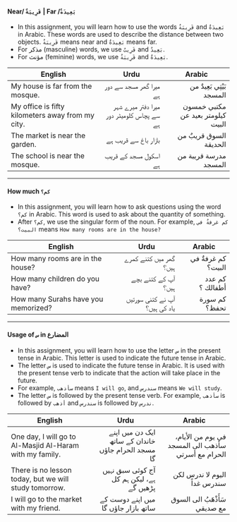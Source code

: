 #### Near/ `قَرِيبَةٌ` | Far /`بَعِيدَةٌ`
* In this assignment, you will learn how to use the words `قَرِيبَةٌ` and `بَعِيدَةٌ` in Arabic. These words are used to describe the distance between two objects. `قَرِيبَةٌ` means near and `بَعِيدَةٌ` means far.
* For مذكر (masculine) words, we use `قَرِيبٌ` and `بَعِيدٌ`. 
* For مؤنث (feminine) words, we use `قَرِيبَةٌ` and `بَعِيدَةٌ`.

| English                                          | Urdu                                                                       | Arabic                                                      |
|--------------------------------------------------|----------------------------------------------------------------------------|-------------------------------------------------------------|
| My house is far from the mosque.                 | <div dir="rtl"> میرا گھر مسجد سے دور ہے                           </div>   | <div dir="rtl"> بَيْتِي بَعِيدٌ من المسجد           </div>  |
| My office is fifty kilometers away from my city. | <div dir="rtl"> میرا دفتر میرے شہر سے پچاس کلومیٹر دور ہے        </div>    | <div dir="rtl"> مكتبي خمسون كيلومتر بعيد عن البيت </div>   |
| The market is near the garden.                   | <div dir="rtl"> بازار باغ سے قریب ہے                             </div>    | <div dir="rtl"> السوق قريبٌ من الحديقة             </div>   |
| The school is near the mosque.                   | <div dir="rtl"> اسکول مسجد کے قریب ہے                            </div>    | <div dir="rtl"> مدرسة قريبة من المسجد                </div> |

----------------------------------------------------------------------------------------------------------------------------

#### How much `كم؟`
* In this assignment, you will learn how to ask questions using the word `كم؟` in Arabic. This word is used to ask about the quantity of something.
* After `كم؟`, we use the singular form of the noun. For example, `كم غرفةٌ في البيت؟` means `How many rooms are in the house?`

| English                             | Urdu                                                                    | Arabic                                     |
|-------------------------------------|-------------------------------------------------------------------------|--------------------------------------------|
| How many rooms are in the house?    | <div dir="rtl"> گھر میں کتنے کمرے ہیں؟                           </div> | <div dir="rtl">  كم غرفةٌ في البيت؟ </div> |
| How many children do you have?      | <div dir="rtl"> آپ کے کتنے بچے ہیں؟                             </div>  | <div dir="rtl"> كم عدد أطفالك ؟   </div>  |
| How many Surahs have you memorized? | <div dir="rtl"> آپ نے کتنی سورتیں یاد کی ہیں؟                   </div>  | <div dir="rtl"> كم سورة تحفظ؟      </div>  |

----------------------------------------------------------------------------------------------------------------------------
#### Usage of `س` in المضارع
* In this assignment, you will learn how to use the letter `س` in the present tense in Arabic. This letter is used to indicate the future tense in Arabic.
* The letter `س` is used to indicate the future tense in Arabic. It is used with the present tense verb to indicate that the action will take place in the future.
* For example, `سأذهب` means `I will go`, and `سندرس` means `We will study`.
* The letter `س` is followed by the present tense verb. For example, `سأذهب` is followed by `أذهب` and `سندرس` is followed by `ندرس`.

| English                                                  | Urdu                                                                           | Arabic                                                                           |
|----------------------------------------------------------|--------------------------------------------------------------------------------|----------------------------------------------------------------------------------|
| One day, I will go to Al-Masjid Al-Haram with my family. | <div dir="rtl"> ایک دن میں اپنے خاندان کے ساتھ مسجد الحرام جاؤں گا      </div> | <div dir="rtl"> في يوم من الأيام، سأذهب الى المسجد الحرام مع أسرتي      </div> |
| There is no lesson today, but we will study tomorrow.    | <div dir="rtl"> آج کوئی سبق نہیں ہے، لیکن ہم کل پڑھیں گے               </div>  | <div dir="rtl"> اليوم لا ندرس لكن سندرس غداً                              </div> |
| I will go to the market with my friend.                  | <div dir="rtl"> میں اپنے دوست کے ساتھ بازار جاؤں گا                    </div>  | <div dir="rtl"> سَأَذْهَبُ الى السوق مع صديقي                            </div>  |

